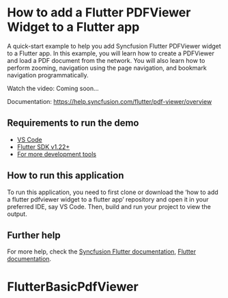 # How to add a Flutter PDFViewer Widget to a Flutter app
A quick-start example to help you add Syncfusion Flutter PDFViewer widget to a Flutter app. In this example, you will learn how to create a PDFViewer and load a PDF document from the network. You will also learn how to perform zooming, navigation using the page navigation, and bookmark navigation programmatically.

Watch the video: Coming soon...

Documentation: https://help.syncfusion.com/flutter/pdf-viewer/overview 

## Requirements to run the demo
* [VS Code](https://code.visualstudio.com/download)
* [Flutter SDK v1.22+](https://flutter.dev/docs/development/tools/sdk/overview)
* [For more development tools](https://flutter.dev/docs/development/tools/devtools/overview)

## How to run this application
To run this application, you need to first clone or download the ‘how to add a flutter pdfviewer widget to a flutter app’ repository and open it in your preferred IDE, say VS Code. Then, build and run your project to view the output.

## Further help
For more help, check the [Syncfusion Flutter documentation](https://help.syncfusion.com/flutter/introduction/overview),
 [Flutter documentation](https://flutter.dev/docs/get-started/install).
# FlutterBasicPdfViewer
